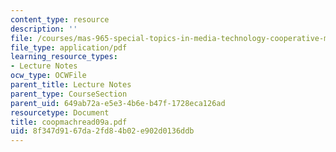 ```yaml
---
content_type: resource
description: ''
file: /courses/mas-965-special-topics-in-media-technology-cooperative-machines-fall-2003/8f347d9167da2fd84b02e902d0136ddb_coopmachread09a.pdf
file_type: application/pdf
learning_resource_types:
- Lecture Notes
ocw_type: OCWFile
parent_title: Lecture Notes
parent_type: CourseSection
parent_uid: 649ab72a-e5e3-4b6e-b47f-1728eca126ad
resourcetype: Document
title: coopmachread09a.pdf
uid: 8f347d91-67da-2fd8-4b02-e902d0136ddb
---
```

